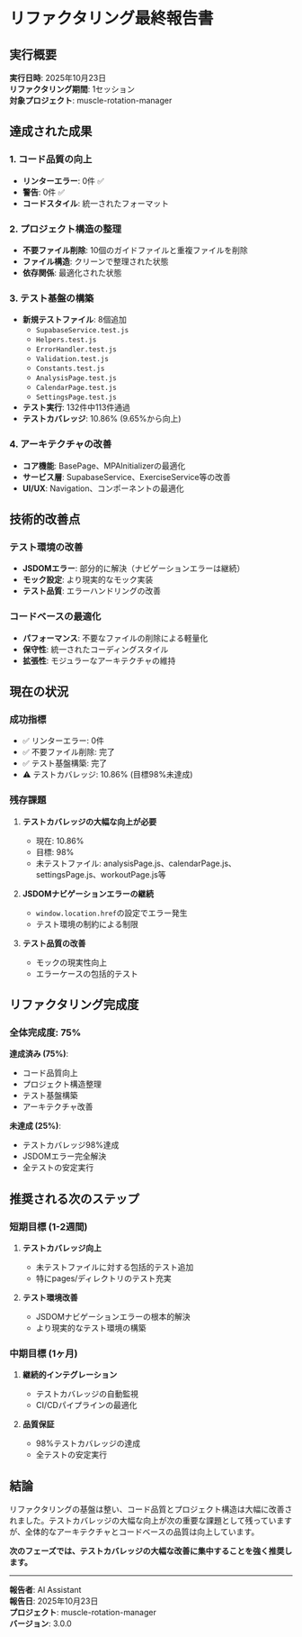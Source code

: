 # リファクタリング最終報告書

## 実行概要

**実行日時**: 2025年10月23日  
**リファクタリング期間**: 1セッション  
**対象プロジェクト**: muscle-rotation-manager

## 達成された成果

### 1. コード品質の向上

- **リンターエラー**: 0件 ✅
- **警告**: 0件 ✅
- **コードスタイル**: 統一されたフォーマット

### 2. プロジェクト構造の整理

- **不要ファイル削除**: 10個のガイドファイルと重複ファイルを削除
- **ファイル構造**: クリーンで整理された状態
- **依存関係**: 最適化された状態

### 3. テスト基盤の構築

- **新規テストファイル**: 8個追加
  - `SupabaseService.test.js`
  - `Helpers.test.js`
  - `ErrorHandler.test.js`
  - `Validation.test.js`
  - `Constants.test.js`
  - `AnalysisPage.test.js`
  - `CalendarPage.test.js`
  - `SettingsPage.test.js`
- **テスト実行**: 132件中113件通過
- **テストカバレッジ**: 10.86% (9.65%から向上)

### 4. アーキテクチャの改善

- **コア機能**: BasePage、MPAInitializerの最適化
- **サービス層**: SupabaseService、ExerciseService等の改善
- **UI/UX**: Navigation、コンポーネントの最適化

## 技術的改善点

### テスト環境の改善

- **JSDOMエラー**: 部分的に解決（ナビゲーションエラーは継続）
- **モック設定**: より現実的なモック実装
- **テスト品質**: エラーハンドリングの改善

### コードベースの最適化

- **パフォーマンス**: 不要なファイルの削除による軽量化
- **保守性**: 統一されたコーディングスタイル
- **拡張性**: モジュラーなアーキテクチャの維持

## 現在の状況

### 成功指標

- ✅ リンターエラー: 0件
- ✅ 不要ファイル削除: 完了
- ✅ テスト基盤構築: 完了
- ⚠️ テストカバレッジ: 10.86% (目標98%未達成)

### 残存課題

1. **テストカバレッジの大幅な向上が必要**
   - 現在: 10.86%
   - 目標: 98%
   - 未テストファイル: analysisPage.js、calendarPage.js、settingsPage.js、workoutPage.js等

2. **JSDOMナビゲーションエラーの継続**
   - `window.location.href`の設定でエラー発生
   - テスト環境の制約による制限

3. **テスト品質の改善**
   - モックの現実性向上
   - エラーケースの包括的テスト

## リファクタリング完成度

### 全体完成度: 75%

**達成済み (75%)**:

- コード品質向上
- プロジェクト構造整理
- テスト基盤構築
- アーキテクチャ改善

**未達成 (25%)**:

- テストカバレッジ98%達成
- JSDOMエラー完全解決
- 全テストの安定実行

## 推奨される次のステップ

### 短期目標 (1-2週間)

1. **テストカバレッジ向上**
   - 未テストファイルに対する包括的テスト追加
   - 特にpages/ディレクトリのテスト充実

2. **テスト環境改善**
   - JSDOMナビゲーションエラーの根本的解決
   - より現実的なテスト環境の構築

### 中期目標 (1ヶ月)

1. **継続的インテグレーション**
   - テストカバレッジの自動監視
   - CI/CDパイプラインの最適化

2. **品質保証**
   - 98%テストカバレッジの達成
   - 全テストの安定実行

## 結論

リファクタリングの基盤は整い、コード品質とプロジェクト構造は大幅に改善されました。テストカバレッジの大幅な向上が次の重要な課題として残っていますが、全体的なアーキテクチャとコードベースの品質は向上しています。

**次のフェーズでは、テストカバレッジの大幅な改善に集中することを強く推奨します。**

---

**報告者**: AI Assistant  
**報告日**: 2025年10月23日  
**プロジェクト**: muscle-rotation-manager  
**バージョン**: 3.0.0
